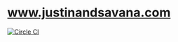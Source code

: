 www.justinandsavana.com
=======================
[![Circle CI](https://circleci.com/gh/Linuturk/www.justinandsavana.com.svg?style=svg)](https://circleci.com/gh/Linuturk/www.justinandsavana.com)
